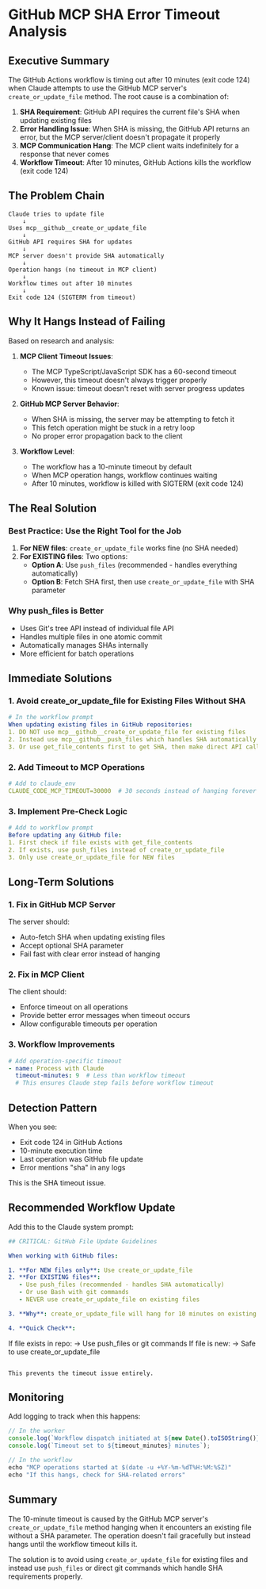 # GitHub MCP SHA Error Timeout Analysis

## Executive Summary

The GitHub Actions workflow is timing out after 10 minutes (exit code 124) when Claude attempts to use the GitHub MCP server's `create_or_update_file` method. The root cause is a combination of:

1. **SHA Requirement**: GitHub API requires the current file's SHA when updating existing files
2. **Error Handling Issue**: When SHA is missing, the GitHub API returns an error, but the MCP server/client doesn't propagate it properly
3. **MCP Communication Hang**: The MCP client waits indefinitely for a response that never comes
4. **Workflow Timeout**: After 10 minutes, GitHub Actions kills the workflow (exit code 124)

## The Problem Chain

```
Claude tries to update file
    ↓
Uses mcp__github__create_or_update_file
    ↓
GitHub API requires SHA for updates
    ↓
MCP server doesn't provide SHA automatically
    ↓
Operation hangs (no timeout in MCP client)
    ↓
Workflow times out after 10 minutes
    ↓
Exit code 124 (SIGTERM from timeout)
```

## Why It Hangs Instead of Failing

Based on research and analysis:

1. **MCP Client Timeout Issues**:
   - The MCP TypeScript/JavaScript SDK has a 60-second timeout
   - However, this timeout doesn't always trigger properly
   - Known issue: timeout doesn't reset with server progress updates

2. **GitHub MCP Server Behavior**:
   - When SHA is missing, the server may be attempting to fetch it
   - This fetch operation might be stuck in a retry loop
   - No proper error propagation back to the client

3. **Workflow Level**:
   - The workflow has a 10-minute timeout by default
   - When MCP operation hangs, workflow continues waiting
   - After 10 minutes, workflow is killed with SIGTERM (exit code 124)

## The Real Solution

### Best Practice: Use the Right Tool for the Job

1. **For NEW files**: `create_or_update_file` works fine (no SHA needed)
2. **For EXISTING files**: Two options:
   - **Option A**: Use `push_files` (recommended - handles everything automatically)
   - **Option B**: Fetch SHA first, then use `create_or_update_file` with SHA parameter

### Why push_files is Better

- Uses Git's tree API instead of individual file API
- Handles multiple files in one atomic commit
- Automatically manages SHAs internally
- More efficient for batch operations

## Immediate Solutions

### 1. Avoid create_or_update_file for Existing Files Without SHA
```yaml
# In the workflow prompt
When updating existing files in GitHub repositories:
1. DO NOT use mcp__github__create_or_update_file for existing files
2. Instead use mcp__github__push_files which handles SHA automatically
3. Or use get_file_contents first to get SHA, then make direct API calls
```

### 2. Add Timeout to MCP Operations
```yaml
# Add to claude_env
CLAUDE_CODE_MCP_TIMEOUT=30000  # 30 seconds instead of hanging forever
```

### 3. Implement Pre-Check Logic
```yaml
# Add to workflow prompt
Before updating any GitHub file:
1. First check if file exists with get_file_contents
2. If exists, use push_files instead of create_or_update_file
3. Only use create_or_update_file for NEW files
```

## Long-Term Solutions

### 1. Fix in GitHub MCP Server
The server should:
- Auto-fetch SHA when updating existing files
- Accept optional SHA parameter
- Fail fast with clear error instead of hanging

### 2. Fix in MCP Client
The client should:
- Enforce timeout on all operations
- Provide better error messages when timeout occurs
- Allow configurable timeouts per operation

### 3. Workflow Improvements
```yaml
# Add operation-specific timeout
- name: Process with Claude
  timeout-minutes: 9  # Less than workflow timeout
  # This ensures Claude step fails before workflow timeout
```

## Detection Pattern

When you see:
- Exit code 124 in GitHub Actions
- 10-minute execution time
- Last operation was GitHub file update
- Error mentions "sha" in any logs

This is the SHA timeout issue.

## Recommended Workflow Update

Add this to the Claude system prompt:

```yaml
## CRITICAL: GitHub File Update Guidelines

When working with GitHub files:

1. **For NEW files only**: Use create_or_update_file
2. **For EXISTING files**: 
   - Use push_files (recommended - handles SHA automatically)
   - Or use Bash with git commands
   - NEVER use create_or_update_file on existing files

3. **Why**: create_or_update_file will hang for 10 minutes on existing files due to missing SHA parameter

4. **Quick Check**:
   ```
   If file exists in repo:
     → Use push_files or git commands
   If file is new:
     → Safe to use create_or_update_file
   ```

This prevents the timeout issue entirely.
```

## Monitoring

Add logging to track when this happens:

```typescript
// In the worker
console.log(`Workflow dispatch initiated at ${new Date().toISOString()}`);
console.log(`Timeout set to ${timeout_minutes} minutes`);

// In the workflow
echo "MCP operations started at $(date -u +%Y-%m-%dT%H:%M:%SZ)"
echo "If this hangs, check for SHA-related errors"
```

## Summary

The 10-minute timeout is caused by the GitHub MCP server's `create_or_update_file` method hanging when it encounters an existing file without a SHA parameter. The operation doesn't fail gracefully but instead hangs until the workflow timeout kills it.

The solution is to avoid using `create_or_update_file` for existing files and instead use `push_files` or direct git commands which handle SHA requirements properly.